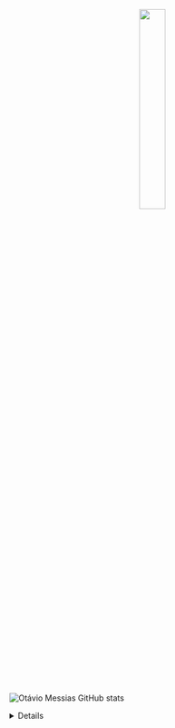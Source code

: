 <p align = "center">
  <img src = "https://media.giphy.com/media/MeJgB3yMMwIaHmKD4z/giphy.gif" width = "30%">
  <br> <br>

![Otávio Messias GitHub stats](https://github-readme-stats.vercel.app/api?username=http-otavio&show_icons=true&theme=radical)

<details>
  <resumo> <b> Coisas que você precisa saber sobre mim! </b> <i> (clique para expandir!) </i> </summary>
  
  <br>
This is going  tobe hidden
</details>
